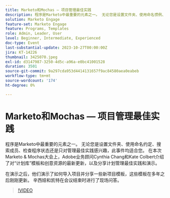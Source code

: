 ```yaml
---
title: Marketo和Mochas — 项目管理最佳实践
description: 程序是Marketo中最重要的元素之一。 无论您是设置文件夹、使用命名惯例、搜索成员、检查程序状态还是只对管理最佳实践感兴趣。  对计划库模板和创意资产的最新更新，以及共享计划管理最佳实践和演示。
solution: Marketo Engage
feature-set: Marketo Engage
feature: Programs, Templates
role: Admin, Leader, User
level: Beginner, Intermediate, Experienced
doc-type: Event
last-substantial-update: 2023-10-27T00:00:00Z
jira: KT-14226
thumbnail: 3425070.jpeg
exl-id: d3147987-3250-4d5c-a96a-e0bc41001528
duration: 3501
source-git-commit: 9a297cda953d4414131657f9ac84580aea0eabeb
workflow-type: tm+mt
source-wordcount: '174'
ht-degree: 0%

---
```


# Marketo和Mochas — 项目管理最佳实践

程序是Marketo中最重要的元素之一。 无论您是设置文件夹、使用命名约定、搜索成员、检查程序状态还是只对管理最佳实践感兴趣，此事件均适合您。 在本次Marketo &amp; Mochas大会上，Adobe业务顾问Cynthia Chang和Kate Colbert介绍了对“计划库”模板和创意资源的最新更新，以及分享计划管理最佳实践和演示。

在演示之后，他们演示了如何导入项目并分享一些新项目模板，这些模板在多年之后刚刚更新。 辛西娅和凯特在会议结束时进行了现场问答。

>[!VIDEO](https://video.tv.adobe.com/v/3425070/?learn=on)
